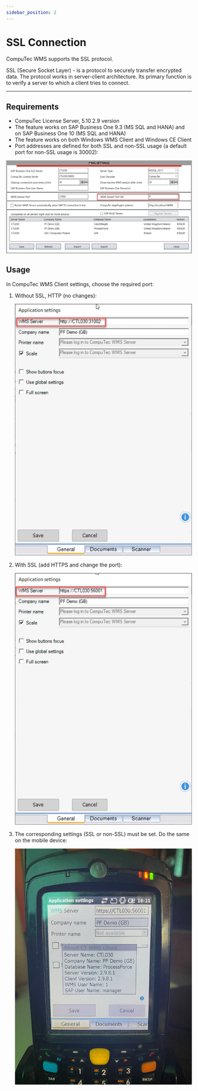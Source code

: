 ```yaml
---
sidebar_position: 2
---
```


# SSL Connection

CompuTec WMS supports the SSL protocol.

SSL (Secure Socket Layer) - is a protocol to securely transfer encrypted data. The protocol works in server-client architecture. Its primary function is to verify a server to which a client tries to connect.

---

## Requirements

- CompuTec License Server, 5.10.2.9 version
- The feature works on SAP Business One 9.3 (MS SQL and HANA) and on SAP Business One 10 (MS SQL and HANA)
- The feature works on both Windows WMS Client and Windows CE Client
- Port addresses are defined for both SSL and non-SSL usage (a default port for non-SSL usage is 30002):

![WMS Server Port SSL](./media/ssl-connection.webp)

## Usage

In CompuTec WMS Client settings, choose the required port:

1. Without SSL, HTTP (no changes):

    ![Server Choosing](./media/server-choosing.webp)
2. With SSL (add HTTPS and change the port):

    ![Server Choosing](./media/server-choosing-2.webp)
3. The corresponding settings (SSL or non-SSL) must be set. Do the same on the mobile device:

    ![SSL](./media/SSL.webp)

